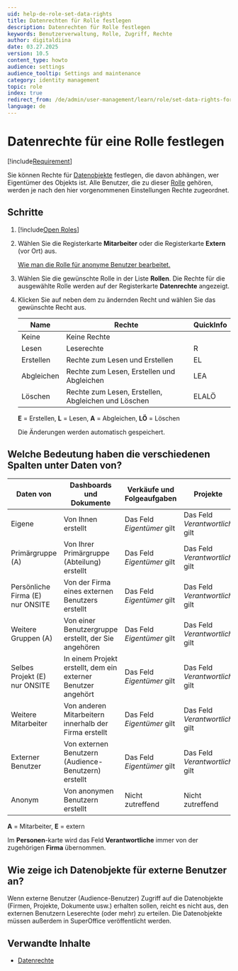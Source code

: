 ```yaml
---
uid: help-de-role-set-data-rights
title: Datenrechten für Rolle festlegen
description: Datenrechten für Rolle festlegen
keywords: Benutzerverwaltung, Rolle, Zugriff, Rechte
author: digitaldiina
date: 03.27.2025
version: 10.5
content_type: howto
audience: settings
audience_tooltip: Settings and maintenance
category: identity management
topic: role
index: true
redirect_from: /de/admin/user-management/learn/role/set-data-rights-for-role
language: de
---
```


# Datenrechte für eine Rolle festlegen

[!include[Requirement](../includes/note-anon-req.md)]

Sie können Rechte für [Datenobjekte][2] festlegen, die davon abhängen, wer Eigentümer des Objekts ist. Alle Benutzer, die zu dieser [Rolle][2] gehören, werden je nach den hier vorgenommenen Einstellungen Rechte zugeordnet.

## Schritte

1. [!include[Open Roles](../includes/open-roles.md)]

1. Wählen Sie die Registerkarte **Mitarbeiter** oder die Registerkarte **Extern** (vor Ort) aus.

    [Wie man die Rolle für anonyme Benutzer bearbeitet.][1]

1. Wählen Sie die gewünschte Rolle in der Liste **Rollen**. Die Rechte für die ausgewählte Rolle werden auf der Registerkarte **Datenrechte** angezeigt.

1. Klicken Sie auf <i class="ph ph-caret-down" aria-label="Chevron"></i> neben dem zu ändernden Recht und wählen Sie das gewünschte Recht aus.

    | Name | Rechte | QuickInfo |
    |---|---|---|
    | Keine | Keine Rechte | |
    | Lesen | Leserechte | R |
    | Erstellen | Rechte zum Lesen und Erstellen | EL |
    | Abgleichen | Rechte zum Lesen, Erstellen und Abgleichen | LEA |
    | Löschen | Rechte zum Lesen, Erstellen, Abgleichen und Löschen | ELALÖ |

    **E** = Erstellen, **L** = Lesen, **A** = Abgleichen, **LÖ** = Löschen

    Die Änderungen werden automatisch gespeichert.

## Welche Bedeutung haben die verschiedenen Spalten unter Daten von?

| **Daten von** | **Dashboards und Dokumente** | **Verkäufe und Folgeaufgaben** | **Projekte** | **Firma und Person** |
|---|---|---|---|---|
| Eigene | Von Ihnen erstellt | Das Feld *Eigentümer* gilt | Das Feld *Verantwortlich* gilt | Sie sind "Verantwortlicher" |
| Primärgruppe (A) | Von Ihrer Primärgruppe (Abteilung) erstellt | Das Feld *Eigentümer* gilt | Das Feld *Verantwortlich* gilt | "Verantwortlicher" ist ein Mitarbeiter Ihrer Primärgruppe |
| Persönliche Firma (E)<br />nur ONSITE | Von der Firma eines externen Benutzers erstellt | Das Feld *Eigentümer* gilt | Das Feld *Verantwortlich* gilt | "Verantwortlicher" gilt |
| Weitere Gruppen (A) | Von einer Benutzergruppe erstellt, der Sie angehören | Das Feld *Eigentümer* gilt | Das Feld *Verantwortlich* gilt | "Verantwortlicher" ist ein Mitarbeiter einer Gruppe, der Sie angehören |
| Selbes Projekt (E)<br />nur ONSITE | In einem Projekt erstellt, dem ein externer Benutzer angehört | Das Feld *Eigentümer* gilt | Das Feld *Verantwortlich* gilt | "Verantwortlicher" gilt |
| Weitere Mitarbeiter | Von anderen Mitarbeitern innerhalb der Firma erstellt | Das Feld *Eigentümer* gilt | Das Feld *Verantwortlich* gilt | "Verantwortlicher" ist ein Mitarbeiter, mit dem Sie keine Gruppe teilen |
| Externer Benutzer | Von externen Benutzern (Audience-Benutzern) erstellt | Das Feld *Eigentümer* gilt | Das Feld *Verantwortlich* gilt | "Verantwortlicher" gilt |
| Anonym | Von anonymen Benutzern erstellt | Nicht zutreffend | Nicht zutreffend | Nicht zutreffend |

**A** = Mitarbeiter, **E** = extern

Im **Personen**-karte wird das Feld **Verantwortliche** immer von der zugehörigen **Firma** übernommen.

## Wie zeige ich Datenobjekte für externe Benutzer an?

Wenn externe Benutzer (Audience-Benutzer) Zugriff auf die Datenobjekte (Firmen, Projekte, Dokumente usw.) erhalten sollen, reicht es nicht aus, den externen Benutzern Leserechte (oder mehr) zu erteilen. Die Datenobjekte müssen außerdem in SuperOffice veröffentlicht werden.

## Verwandte Inhalte

* [Datenrechte][3]

<!-- Referenced links -->
[1]: ../onsite/other-users.md#rights
[2]: index.md
[3]: functional-rights.md
